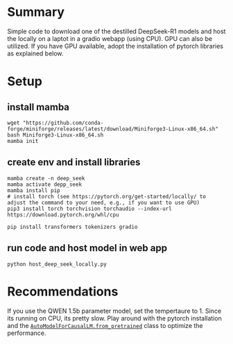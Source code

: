 # Summary
Simple code to download one of the destilled DeepSeek-R1 models and host the locally on a laptot in a gradio webapp (using CPU).
GPU can also be utilized. If you have GPU available, adopt the installation of pytorch libraries as explained below.
# Setup
## install mamba
```
wget "https://github.com/conda-forge/miniforge/releases/latest/download/Miniforge3-Linux-x86_64.sh"
bash Miniforge3-Linux-x86_64.sh
mamba init
```
## create env and install libraries
```
mamba create -n deep_seek
mamba activate depp_seek
mamba install pip
# install torch (see https://pytorch.org/get-started/locally/ to adjust the command to your need, e.g., if you want to use GPU)
pip3 install torch torchvision torchaudio --index-url https://download.pytorch.org/whl/cpu

pip install transformers tokenizers gradio
```
## run code and host model in web app 
```
python host_deep_seek_locally.py 
```

# Recommendations
If you use the QWEN 1.5b parameter model, set the tempertaure to 1.
Since its running on CPU, its pretty slow. Play around with the pytorch installation and the
[`AutoModelForCausalLM.from_pretrained`](https://huggingface.co/docs/transformers/model_doc/auto#transformers.AutoModelForCausalLM) class 
to optimize the performance.